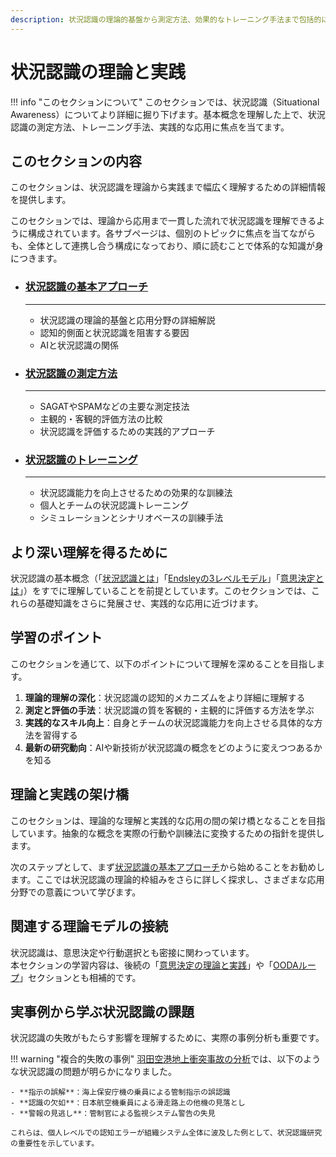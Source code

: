 ```yaml
---
description: 状況認識の理論的基盤から測定方法、効果的なトレーニング手法まで包括的に解説し、実践的な状況認識能力の向上をサポートするガイドセクションです。
---
```

# 状況認識の理論と実践

!!! info "このセクションについて"
    このセクションでは、状況認識（Situational Awareness）についてより詳細に掘り下げます。基本概念を理解した上で、状況認識の測定方法、トレーニング手法、実践的な応用に焦点を当てます。

## このセクションの内容

このセクションは、状況認識を理論から実践まで幅広く理解するための詳細情報を提供します。

このセクションでは、理論から応用まで一貫した流れで状況認識を理解できるように構成されています。各サブページは、個別のトピックに焦点を当てながらも、全体として連携し合う構成になっており、順に読むことで体系的な知識が身につきます。

<div class="grid cards" markdown>

- ### [状況認識の基本アプローチ](./sa-guide)

    ---

    - 状況認識の理論的基盤と応用分野の詳細解説
    - 認知的側面と状況認識を阻害する要因
    - AIと状況認識の関係

- ### [状況認識の測定方法](./measuring-sa)
    
    ---
    
    - SAGATやSPAMなどの主要な測定技法
    - 主観的・客観的評価方法の比較
    - 状況認識を評価するための実践的アプローチ

- ### [状況認識のトレーニング](./training-sa)
    
    ---
    
    - 状況認識能力を向上させるための効果的な訓練法
    - 個人とチームの状況認識トレーニング
    - シミュレーションとシナリオベースの訓練手法

</div>

## より深い理解を得るために

状況認識の基本概念（「[状況認識とは](../basics/what-is-sa/)」「[Endsleyの3レベルモデル](../basics/endsley-model/)」「[意思決定とは](../basics/decision-making/)」）をすでに理解していることを前提としています。このセクションでは、これらの基礎知識をさらに発展させ、実践的な応用に近づけます。


## 学習のポイント

このセクションを通じて、以下のポイントについて理解を深めることを目指します。

1. **理論的理解の深化**：状況認識の認知的メカニズムをより詳細に理解する
2. **測定と評価の手法**：状況認識の質を客観的・主観的に評価する方法を学ぶ
3. **実践的なスキル向上**：自身とチームの状況認識能力を向上させる具体的な方法を習得する
4. **最新の研究動向**：AIや新技術が状況認識の概念をどのように変えつつあるかを知る

## 理論と実践の架け橋

このセクションは、理論的な理解と実践的な応用の間の架け橋となることを目指しています。抽象的な概念を実際の行動や訓練法に変換するための指針を提供します。
<!-- 
![状況認識の理論から実践へ](../assets/images/theory-to-practice) -->

次のステップとして、まず[状況認識の基本アプローチ](./sa-guide)から始めることをお勧めします。ここでは状況認識の理論的枠組みをさらに詳しく探求し、さまざまな応用分野での意義について学びます。

## 関連する理論モデルの接続

状況認識は、意思決定や行動選択とも密接に関わっています。  
本セクションの学習内容は、後続の「[意思決定の理論と実践](../decision-making-guide/)」や「[OODAループ](../basics/ooda-loop/)」セクションとも相補的です。

## 実事例から学ぶ状況認識の課題

状況認識の失敗がもたらす影響を理解するために、実際の事例分析も重要です。

!!! warning "複合的失敗の事例"
    [羽田空港地上衝突事故の分析](../case-studies/haneda-airport-collision)では、以下のような状況認識の問題が明らかになりました。
    
    - **指示の誤解**：海上保安庁機の乗員による管制指示の誤認識
    - **認識の欠如**：日本航空機乗員による滑走路上の他機の見落とし  
    - **警報の見逃し**：管制官による監視システム警告の失見
    
    これらは、個人レベルでの認知エラーが組織システム全体に波及した例として、状況認識研究の重要性を示しています。